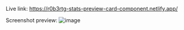 Live link: https://r0b3rtg-stats-preview-card-component.netlify.app/

Screenshot preview:
![image](https://user-images.githubusercontent.com/54260004/147660884-9b8d94fe-5f43-4800-b7d4-d79f427c3366.png)
